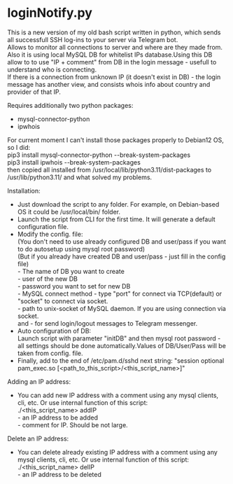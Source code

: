 # loginNotify.py
This is a new version of my old bash script written in python, which sends all successfull SSH log-ins to your server via Telegram bot.  
Allows to monitor all connections to server and where are they made from.  
Also it is using local MySQL DB for whitelist IPs database.Using this DB allow to to use "IP + comment" from DB in the login message - usefull to understand who is connecting.  
If there is a connection from unknown IP (it doesn't exist in DB) - the login message has another view, and consists whois info about country and provider of that IP.  


Requires additionally two python packages:  
- mysql-connector-python  
- ipwhois  


For current moment I can't install those packages properly to Debian12 OS, so I did:  
pip3 install mysql-connector-python --break-system-packages  
pip3 install ipwhois --break-system-packages  
then copied all installed from /usr/local/lib/python3.11/dist-packages to /usr/lib/python3.11/ and what solved my problems.  


Installation:  
- Just download the script to any folder. For example, on Debian-based OS it could be /usr/local/bin/ folder.  
- Launch the script from CLI for the first time. It will generate a default configuration file.  
- Modify the config. file:  
    (You don't need to use already configured DB and user/pass if you want to do autosetup using mysql root password)  
    (But if you already have created DB and user/pass - just fill in the config file)  
    <dbName> - The name of DB you want to create  
    <dbUser> - user of the new DB  
    <dbPass> - password you want to set for new DB  
    <connectVia> - MySQL connect method - type "port" for connect via TCP(default) or "socket" to connect via socket.  
    <socket> - path to unix-socket of MySQL daemon. If you are using connection via socket.  
    <telegramToken> and <telegramChat> - for send login/logout messages to Telegram messenger.  
- Auto configuration of DB:  
    Launch script with parameter "initDB" and then mysql root password - all settings should be done automatically.Values of DB/User/Pass will be taken from config. file.  
- Finally, add to the end of /etc/pam.d/sshd next string: "session optional pam_exec.so [<path_to_this_script>/<this_script_name>]"  


Adding an IP address:  
- You can add new IP address with a comment using any mysql clients, cli, etc. Or use internal function of this script:  
  ./<this_script_name> addIP <IP> <Comment>  
  <IP> - an IP address to be added  
  <Comment> - comment for IP. Should be not large.  


Delete an IP address:  
- You can delete already existing IP address with a comment using any mysql clients, cli, etc. Or use internal function of this script:  
  ./<this_script_name> delIP <IP>  
  <IP> - an IP address to be deleted  
